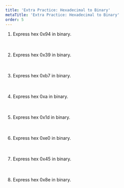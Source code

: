 ```yaml
---
title: 'Extra Practice: Hexadecimal to Binary'
metaTitle: 'Extra Practice: Hexadecimal to Binary'
order: 5
---
```


1. Express hex 0x94 in binary.
<br/><br/><br/>

2. Express hex 0x39 in binary.
<br/><br/><br/>

3. Express hex 0xb7 in binary.
<br/><br/><br/>

4. Express hex 0xa in binary.
<br/><br/><br/>

5. Express hex 0x1d in binary.
<br/><br/><br/>

6. Express hex 0xe0 in binary.
<br/><br/><br/>

7. Express hex 0x45 in binary.
<br/><br/><br/>

8. Express hex 0x8e in binary.